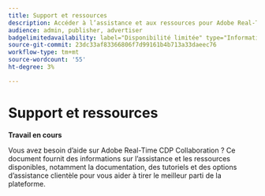 ```yaml
---
title: Support et ressources
description: Accéder à l’assistance et aux ressources pour Adobe Real-Time CDP Collaboration
audience: admin, publisher, advertiser
badgelimitedavailability: label="Disponibilité limitée" type="Informative" url="https://helpx.adobe.com/legal/product-descriptions/real-time-customer-data-platform-collaboration.html newtab=true"
source-git-commit: 23dc33af83366806f7d99161b4b713a33daeec76
workflow-type: tm+mt
source-wordcount: '55'
ht-degree: 3%

---
```



# Support et ressources

**Travail en cours**

Vous avez besoin d’aide sur Adobe Real-Time CDP Collaboration ? Ce document fournit des informations sur l’assistance et les ressources disponibles, notamment la documentation, des tutoriels et des options d’assistance clientèle pour vous aider à tirer le meilleur parti de la plateforme.
